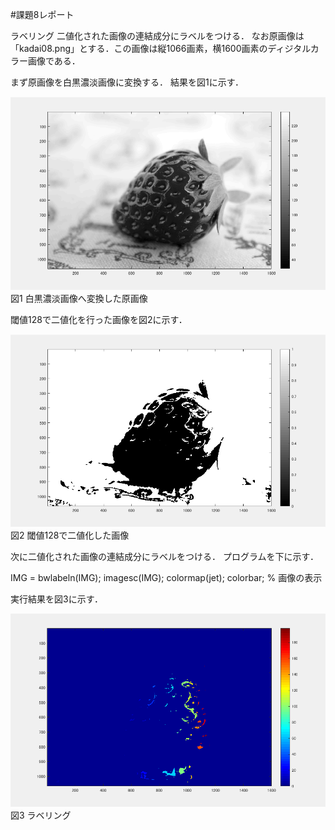 #課題8レポート

ラベリング
二値化された画像の連結成分にラベルをつける．
なお原画像は「kadai08.png」とする．この画像は縦1066画素，横1600画素のディジタルカラー画像である．

まず原画像を白黒濃淡画像に変換する．
結果を図1に示す．

![原画像](https://github.com/ogata3/lecture_image_processing/blob/master/kadai08/kadai8_1.png?raw=true)
図1 白黒濃淡画像へ変換した原画像

閾値128で二値化を行った画像を図2に示す．

![原画像](https://github.com/ogata3/lecture_image_processing/blob/master/kadai08/kadai8_2.png?raw=true)
図2 閾値128で二値化した画像

次に二値化された画像の連結成分にラベルをつける．
プログラムを下に示す．

IMG = bwlabeln(IMG);
imagesc(IMG); colormap(jet); colorbar; % 画像の表示

実行結果を図3に示す．

![原画像](https://github.com/ogata3/lecture_image_processing/blob/master/kadai08/kadai8_3.png?raw=true)
図3 ラベリング
